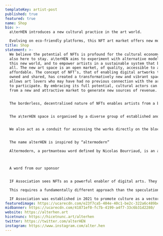 ```yaml
---
templateKey: artist-post
published: true
featured: true
name: Shop
bio: >-
  a\terHEN introduces a new cultural practice in the art world.

  Evolving on eco-friendly platforms, this NFT art market offers new models for the cultural economy, being accessible to all and providing high-quality, affordable artworks. With digital limited editions, artists, cultural actors and institutions can find new revenue streams and space for community engagement.
title: Shop
statement: >-
  We believe the potential of NFTs is profound for the cultural economy. It is
  also here to stay. a\terHEN aims to experiment with alternative models for
  this new world, and to empower artists in a sustainable system that benefits
  all. The new art space is an open market, of quality, accessible to all and
  affordable. The concept of NFT’s, that of enabling digital artworks to be
  owned and shared, has created a transformatively new and vibrant space that
  allows art lovers who may have had no previous connection with the art market
  to participate. By embracing its full potential, cultural actors can benefit
  from a new and attractive market to generate new sources of revenue.


  The borderless, decentralised nature of NFTs enables artists from a broader range of society and geographical locations to be involved and allows room for exploration of the often overlooked ethical values of diversity, inclusion and environmental awareness. alterHEN also aims to encourage art institutions, curators and collectors to become involved.


  The a\terHEN space is organised by a diverse group of established and emergent artists who met on the eco-friendly, NFT platform Hic et Nunc. We aim to celebrate the potential of this lively, experimental platform, but also provide a space to allow a more meaningful appreciation of artists and their works.


  We also act as a conduit for accessing the works directly on the blockchain, along with some helpful advice on how to take part for those with no prior knowledge of the process.


  The name alterHEN is inspired by “altermodern”

  Altermodern, a portmanteau word defined by Nicolas Bourriaud, is an attempt at contextualizing art made in today's global context as a reaction against standardisation and commercialism.



  A word from our sponsor


  IF Association sees NFTs as a powerful enabler of digital arts. They hold the potential to massively scale access to high-quality artworks and to the thrill of collecting while enabling artists to make a decent living from their artistic production.

  This requires a fundamentally different approach than the speculation-driven hype that has captured public attention in the last months. We see hicetnunc as the platform most likely to unleash the true power of NFTs, and AlterHEN as an excellent model of how it can be leveraged with an eye on artistic quality, fairness, and accessibility. This is why we are happy and proud to support the artist collective that stands behind AlterHEN.

  IF Association was established in 2021 to promote culture as a vector of humanity’s transition towards immaterial production and consumption. It is a Vienna-based not-for-profit entity with global ambitions.
featuredimage: https://ucarecdn.com/e23f7ca5-404e-40c1-be2c-322a6c489bef/
midbanner: https://ucarecdn.com/41871ef0-fc7b-4199-a4f7-33c6b31d2280/
website: https://alterhen.art
hicetnunc: https://hicetnunc.art/alterhen
twitter: https://twitter.com/alterHEN
instagram: https://www.instagram.com/alter.hen
---
```

